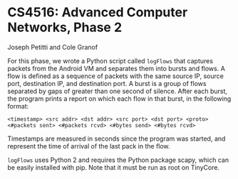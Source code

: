 CS4516: Advanced Computer Networks, Phase 2
===========================================

Joseph Petitti and Cole Granof

For this phase, we wrote a Python script called `logFlows` that captures packets
from the Android VM and separates them into bursts and flows. A flow is defined
as a sequence of packets with the same source IP, source port, destination IP,
and destination port. A burst is a group of flows separated by gaps of greater
than one second of silence. After each burst, the program prints a report on
which each flow in that burst, in the following format:

```
<timestamp> <src addr> <dst addr> <src port> <dst port> <proto> <#packets sent> <#packets rcvd> <#bytes send> <#bytes rcvd>
```

Timestamps are measured in seconds since the program was started, and represent
the time of arrival of the last pack in the flow.

`logFlows` uses Python 2 and requires the Python package scapy, which can be
easily installed with pip. Note that it must be run as root on TinyCore.
